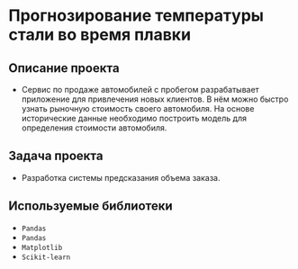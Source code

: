 # Прогнозирование температуры стали во время плавки

## Описание проекта
- Сервис по продаже автомобилей с пробегом  разрабатывает приложение для привлечения новых клиентов. В нём можно быстро узнать рыночную стоимость своего автомобиля. На основе исторические данные необходимо построить модель для определения стоимости автомобиля.

## Задача проекта
- Разработка системы предсказания объема заказа.

## Используемые библиотеки
- `Pandas`
- `Pandas`
- `Matplotlib`
- `Scikit-learn`
